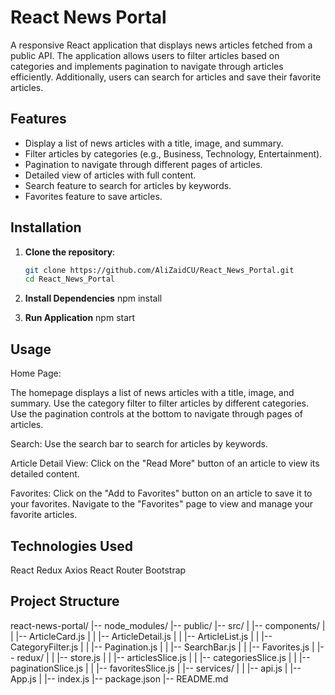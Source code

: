 # React News Portal

A responsive React application that displays news articles fetched from a public API. The application allows users to filter articles based on categories and implements pagination to navigate through articles efficiently. Additionally, users can search for articles and save their favorite articles.

## Features

- Display a list of news articles with a title, image, and summary.
- Filter articles by categories (e.g., Business, Technology, Entertainment).
- Pagination to navigate through different pages of articles.
- Detailed view of articles with full content.
- Search feature to search for articles by keywords.
- Favorites feature to save articles.

## Installation

1. **Clone the repository**:

   ```bash
   git clone https://github.com/AliZaidCU/React_News_Portal.git
   cd React_News_Portal

2. **Install Dependencies**
   npm install

3. **Run Application**
   npm start

## Usage
   Home Page:

   The homepage displays a list of news articles with a title, image, and summary.
   Use the category filter to filter articles by different categories.
   Use the pagination controls at the bottom to navigate through pages of articles.

   Search:
   Use the search bar to search for articles by keywords.

   Article Detail View:
   Click on the "Read More" button of an article to view its detailed content.

   Favorites:
   Click on the "Add to Favorites" button on an article to save it to your favorites.
   Navigate to the "Favorites" page to view and manage your favorite articles.

## Technologies Used
   React
   Redux
   Axios
   React Router
   Bootstrap

## Project Structure

   react-news-portal/
   |-- node_modules/
   |-- public/
   |-- src/
   |   |-- components/
   |   |   |-- ArticleCard.js
   |   |   |-- ArticleDetail.js
   |   |   |-- ArticleList.js
   |   |   |-- CategoryFilter.js
   |   |   |-- Pagination.js
   |   |   |-- SearchBar.js
   |   |   |-- Favorites.js
   |   |-- redux/
   |   |   |-- store.js
   |   |   |-- articlesSlice.js
   |   |   |-- categoriesSlice.js
   |   |   |-- paginationSlice.js
   |   |   |-- favoritesSlice.js
   |   |-- services/
   |   |   |-- api.js
   |   |-- App.js
   |   |-- index.js
   |-- package.json
   |-- README.md

